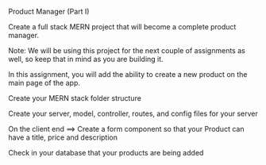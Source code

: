 Product Manager (Part I)


Create a full stack MERN project that will become a complete product manager.




Note: We will be using this project for the next couple of assignments as well, so keep that in mind as you are building it.


In this assignment, you will add the ability to create a new product on the main page of the app.


 Create your MERN stack folder structure
 
 Create your server, model, controller, routes, and config files for your server
 
 On the client end ==> Create a form component so that your Product can have a title, price and description
 
 Check in your database that your products are being added
